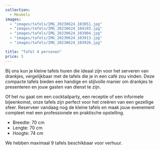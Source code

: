 ```yaml
---
collection:
  - Meubels
images:
  - "images/tafels/IMG_20230624_103851.jpg"
  - "images/tafels/IMG_20230624_104103.jpg"
  - "images/tafels/IMG_20230624_103904.jpg"
  - "images/tafels/IMG_20230624_103913.jpg"
  - "images/tafels/IMG_20230624_103926.jpg"

title: "Tafel 4 personen"
price: 5
---
```


Bij ons kun je kleine tafels huren die ideaal zijn voor het serveren van drankjes, vergelijkbaar met de tafels die je in een café zou vinden. Deze compacte tafels bieden een handige en stijlvolle manier om drankjes te presenteren en jouw gasten van dienst te zijn.

Of het nu gaat om een cocktailparty, een receptie of een informele bijeenkomst, onze tafels zijn perfect voor het creëren van een gezellige sfeer. Reserveer vandaag nog de kleine tafels en maak jouw evenement compleet met een professionele en praktische opstelling.

- Breedte: 70 cm
- Lengte: 70 cm
- Hoogte: 74 cm

We hebben maximaal 9 tafels beschikbaar voor verhuur.
